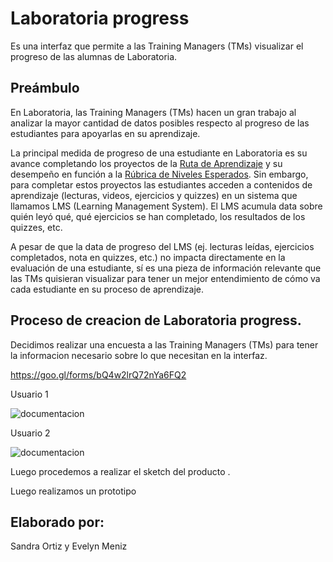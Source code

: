#  Laboratoria progress

  Es una interfaz que permite a las Training Managers (TMs)  visualizar el progreso de las alumnas de Laboratoria.

## Preámbulo

En Laboratoria, las Training Managers (TMs) hacen un gran trabajo al analizar la
mayor cantidad de datos posibles respecto al progreso de las estudiantes para
apoyarlas en su aprendizaje.

La principal medida de progreso de una estudiante en Laboratoria es su avance
completando los proyectos de la [Ruta de Aprendizaje](https://docs.google.com/spreadsheets/d/1AoXQjZnZ5MTPwJPNEGDyvn5vksiOUoPr932TjAldTE4/edit#gid=536983970)
y su desempeño en función a la [Rúbrica de Niveles Esperados](https://docs.google.com/spreadsheets/d/e/2PACX-1vSkQy1waRpQ-16sn7VogiDTy-Fz5e7OSZSYUCiHC_bkLAKYewr4L8pWJ_BG210PeULe-TjLScNQQT_x/pubhtml).
Sin embargo, para completar estos proyectos las estudiantes acceden a contenidos
de aprendizaje (lecturas, videos, ejercicios y quizzes) en un sistema que
llamamos LMS (Learning Management System). El LMS acumula data sobre quién
leyó qué, qué ejercicios se han completado, los resultados de los quizzes, etc.

A pesar de que la data de progreso del LMS (ej. lecturas leídas, ejercicios
completados, nota en quizzes, etc.) no impacta directamente en la evaluación
de una estudiante, sí es una pieza de información relevante que las TMs
quisieran visualizar para tener un mejor entendimiento de cómo va cada
estudiante en su proceso de aprendizaje.



##  Proceso de creacion de Laboratoria progress.

 Decidimos realizar una encuesta a las Training Managers (TMs)  para tener  la informacion necesario sobre lo que necesitan en la  interfaz.

  https://goo.gl/forms/bQ4w2lrQ72nYa6FQ2

Usuario 1

![documentacion](documentacion/Encuesta/Captura(1).PNG)

Usuario 2

![documentacion](documentacion/Encuesta/Captura(2).PNG)


Luego procedemos a realizar el sketch del producto .





Luego realizamos un prototipo 



 
## Elaborado por:

Sandra Ortiz y Evelyn Meniz